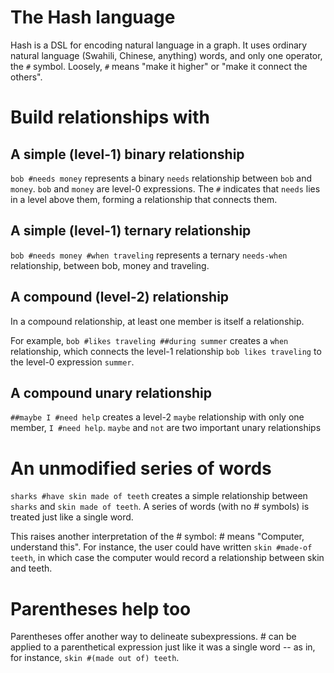 # The Hash language
Hash is a DSL for encoding natural language in a graph. It uses ordinary natural language (Swahili, Chinese, anything) words, and only one operator, the `#` symbol. Loosely, `#` means "make it higher" or "make it connect the others".

# Build relationships with #

## A simple (level-1) binary relationship
`bob #needs money` represents a binary `needs` relationship between `bob` and `money`. `bob` and `money` are level-0 expressions. The `#` indicates that `needs` lies in a level above them, forming a relationship that connects them.

## A simple (level-1) ternary relationship
`bob #needs money #when traveling` represents a ternary `needs-when` relationship, between bob, money and traveling.

## A compound (level-2) relationship
In a compound relationship, at least one member is itself a relationship.

For example, `bob #likes traveling ##during summer` creates a `when` relationship, which connects the level-1 relationship `bob likes traveling` to the level-0 expression `summer`.

## A compound unary relationship
`##maybe I #need help` creates a level-2 `maybe` relationship with only one member, `I #need help`. `maybe` and `not` are two important unary relationships

# An unmodified series of words
`sharks #have skin made of teeth` creates a simple relationship between `sharks` and `skin made of teeth`. A series of words (with no # symbols) is treated just like a single word.

This raises another interpretation of the # symbol: # means "Computer, understand this". For instance, the user could have written `skin #made-of teeth`, in which case the computer would record a relationship between skin and teeth.

# Parentheses help too
Parentheses offer another way to delineate subexpressions. # can be applied to a parenthetical expression just like it was a single word -- as in, for instance, `skin #(made out of) teeth`.
